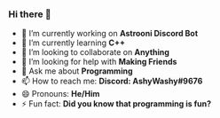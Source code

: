 ### Hi there 👋

- 🔭 I’m currently working on **Astrooni Discord Bot**
- 🌱 I’m currently learning **C++** 
- 👯 I’m looking to collaborate on **Anything**
- 🤔 I’m looking for help with **Making Friends**
- 💬 Ask me about **Programming**
- 📫 How to reach me: **Discord: AshyWashy#9676**
- 😄 Pronouns: **He/Him**
- ⚡ Fun fact: **Did you know that programming is fun?**
